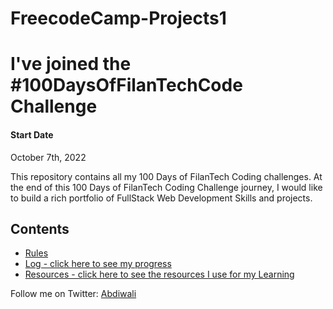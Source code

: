 # FreecodeCamp-Projects1

# I've joined the #100DaysOfFilanTechCode Challenge

#### Start Date
October 7th, 2022

This repository contains all my 100 Days of FilanTech Coding challenges. At the end of this 100 Days of FilanTech Coding Challenge journey, I would like to build a rich portfolio of FullStack Web Development Skills and projects.

## Contents

* [Rules](rules.md)
* [Log - click here to see my progress](log.md)
* [Resources - click here to see the resources I use for my Learning](resources.md)


Follow me on Twitter: [Abdiwali](https://twitter.com/CabdiwaliBashir)
